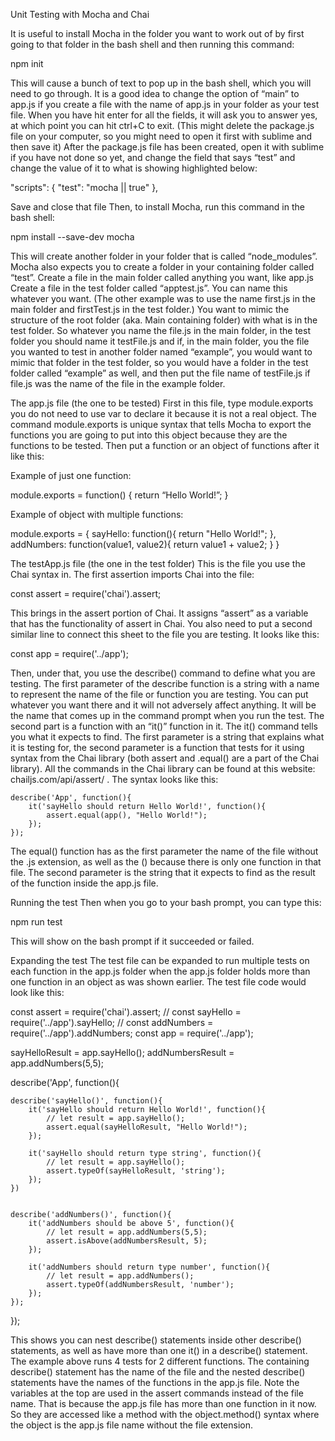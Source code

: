 Unit Testing with Mocha and Chai

It is useful to install Mocha in the folder you want to work out of by first going to that folder in the bash shell and then running this command:

npm init

This will cause a bunch of text to pop up in the bash shell, which you will need to go through.  It is a good idea to change the option of “main” to app.js if you create a file with the name of app.js in your folder as your test file.
When you have hit enter for all the fields, it will ask you to answer yes, at which point you can hit ctrl+C to exit.  (This might delete the package.js file on your computer, so you might need to open it first with sublime and then save it)
After the package.js file has been created, open it with sublime if you have not done so yet, and change the field that says “test” and change the value of it to what is showing highlighted below:

  "scripts": {
    "test": "mocha || true"
  },

Save and close that file
Then, to install Mocha, run this command in the bash shell:

npm install --save-dev mocha

This will create another folder in your folder that is called “node_modules”.
Mocha also expects you to create a folder in your containing folder called “test”.
Create a file in the main folder called anything you want, like app.js
Create a file in the test folder called “apptest.js”.  You can name this whatever you want.
(The other example was to use the name first.js in the main folder and firstTest.js in the test folder.)
You want to mimic the structure of the root folder (aka. Main containing folder) with what is in the test folder.  So whatever you name the file.js in the main folder, in the test folder you should name it testFile.js and if, in the main folder, you the file you wanted to test in another folder named “example”, you would want to mimic that folder in the test folder, so you would have a folder in the test folder called “example” as well, and then put the file name of testFile.js if file.js was the name of the file in the example folder.

The app.js file (the one to be tested)
First in this file, type   module.exports   you do not need to use var to declare it because it is not a real object.  The command module.exports is unique syntax that tells Mocha to export the functions you are going to put into this object because they are the functions to be tested.  Then put a function or an object of functions after it like this:

Example of just one function:

module.exports = function() {
	return “Hello World!”;
}

Example of object with multiple functions:

module.exports = {
	sayHello: function(){
		return "Hello World!";
	},
	addNumbers: function(value1, value2){
		return value1 + value2;
	}
}

The testApp.js file (the one in the test folder)
This is the file you use the Chai syntax in.  The first assertion imports Chai into the file:

const assert = require('chai').assert;

This brings in the assert portion of Chai.  It assigns “assert” as a variable that has the functionality of assert in Chai.
You also need to put a second similar line to connect this sheet to the file you are testing.  It looks like this:

const app = require('../app');

Then, under that, you use the describe() command to define what you are testing.  The first parameter of the describe function is a string with a name to represent the name of the file or function you are testing.  You can put whatever you want there and it will not adversely affect anything.  It will be the name that comes up in the command prompt when you run the test.  The second part is a function with an “it()” function in it.  The it() command tells you what it expects to find.  The first parameter is a string that explains what it is testing for, the second parameter is a function that tests for it using syntax from the Chai library (both assert and .equal() are a part of the Chai library).  All the commands in the Chai library can be found at this website: chailjs.com/api/assert/ .  The syntax looks like this:

	describe('App', function(){
		it('sayHello should return Hello World!', function(){
			assert.equal(app(), "Hello World!");
		});
	});

The equal() function has as the first parameter the name of the file without the .js extension, as well as the () because there is only one function in that file.  The second parameter is the string that it expects to find as the result of the function inside the app.js file.

Running the test
Then when you go to your bash prompt, you can type this:

npm run test

This will show on the bash prompt if it succeeded or failed.

Expanding the test
The test file can be expanded to run multiple tests on each function in the app.js folder when the app.js folder holds more than one function in an object as was shown earlier.  The test file code would look like this:

const assert = require('chai').assert;
// const sayHello = require('../app').sayHello;
// const addNumbers = require('../app').addNumbers;
const app = require('../app');

sayHelloResult = app.sayHello();
addNumbersResult = app.addNumbers(5,5);

describe('App', function(){

	describe('sayHello()', function(){
		it('sayHello should return Hello World!', function(){
			// let result = app.sayHello();
			assert.equal(sayHelloResult, "Hello World!");
		});

		it('sayHello should return type string', function(){
			// let result = app.sayHello();
			assert.typeOf(sayHelloResult, 'string');
		});	
	})


	describe('addNumbers()', function(){
		it('addNumbers should be above 5', function(){
			// let result = app.addNumbers(5,5);
			assert.isAbove(addNumbersResult, 5);
		});

		it('addNumbers should return type number', function(){
			// let result = app.addNumbers();
			assert.typeOf(addNumbersResult, 'number');
		});
	});

});
 
This shows you can nest describe() statements inside other describe() statements, as well as have more than one it() in a describe() statement.
The example above runs 4 tests for 2 different functions.  The containing describe() statement has the name of the file and the nested describe() statements have the names of the functions in the app.js file.  Note the variables at the top are used in the assert commands instead of the file name.  That is because the app.js file has more than one function in it now.  So they are accessed like a method with the object.method() syntax where the object is the app.js file name without the file extension.
